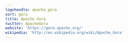 ```yaml
---
logohandle: apache_gora
sort: gora
title: Apache Gora
twitter: ApacheGora
website: 'https://gora.apache.org/'
wikipedia: 'http://en.wikipedia.org/wiki/Apache_Gora'
---
```

